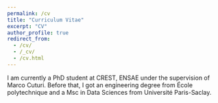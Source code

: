 ```yaml
---
permalink: /cv
title: "Curriculum Vitae"
excerpt: "CV"
author_profile: true
redirect_from:
  - /cv/
  - /_cv/
  - /cv.html
---
```



I am currently a PhD student at CREST, ENSAE under the supervision of Marco Cuturi. Before that, I got an engineering degree from École polytechnique and a Msc in Data Sciences from Université Paris-Saclay.
